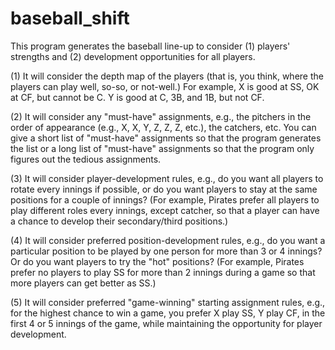 # baseball_shift

This program generates the baseball line-up to consider (1) players' strengths and (2) development opportunities for all players.

(1) It will consider the depth map of the players (that is, you think, where the players can play well, so-so, or not-well.)  For example, X is good at SS, OK at CF, but cannot be C. Y is good at C, 3B, and 1B, but not CF.

(2) It will consider any "must-have" assignments, e.g., the pitchers in the order of appearance (e.g., X, X, Y, Z, Z, Z, etc.), the catchers, etc.  You can give a short list of "must-have" assignments so that the program generates the list or a long list of "must-have" assignments so that the program only figures out the tedious assignments.  

(3) It will consider player-development rules, e.g., do you want all players to rotate every innings if possible, or do you want players to stay at the same positions for a couple of innings?  (For example, Pirates prefer all players to play different roles every innings, except catcher, so that a player can have a chance to develop their secondary/third positions.)

(4) It will consider preferred position-development rules, e.g., do you want a particular position to be played by one person for more than 3 or 4 innings?  Or do you want players to try the "hot" positions?  (For example, Pirates prefer no players to play SS for more than 2 innings during a game so that more players can get better as SS.)

(5) It will consider preferred "game-winning" starting assignment rules, e.g., for the highest chance to win a game, you prefer X play SS, Y play CF, in the first 4 or 5 innings of the game, while maintaining the opportunity for player development. 
